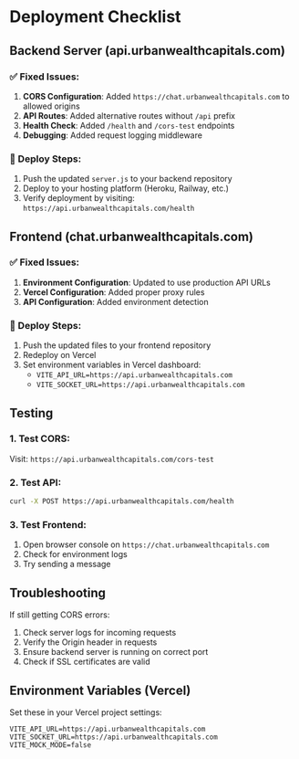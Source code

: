 # Deployment Checklist

## Backend Server (api.urbanwealthcapitals.com)

### ✅ Fixed Issues:
1. **CORS Configuration**: Added `https://chat.urbanwealthcapitals.com` to allowed origins
2. **API Routes**: Added alternative routes without `/api` prefix
3. **Health Check**: Added `/health` and `/cors-test` endpoints
4. **Debugging**: Added request logging middleware

### 🚀 Deploy Steps:
1. Push the updated `server.js` to your backend repository
2. Deploy to your hosting platform (Heroku, Railway, etc.)
3. Verify deployment by visiting: `https://api.urbanwealthcapitals.com/health`

## Frontend (chat.urbanwealthcapitals.com)

### ✅ Fixed Issues:
1. **Environment Configuration**: Updated to use production API URLs
2. **Vercel Configuration**: Added proper proxy rules
3. **API Configuration**: Added environment detection

### 🚀 Deploy Steps:
1. Push the updated files to your frontend repository
2. Redeploy on Vercel
3. Set environment variables in Vercel dashboard:
   - `VITE_API_URL=https://api.urbanwealthcapitals.com`
   - `VITE_SOCKET_URL=https://api.urbanwealthcapitals.com`

## Testing

### 1. Test CORS:
Visit: `https://api.urbanwealthcapitals.com/cors-test`

### 2. Test API:
```bash
curl -X POST https://api.urbanwealthcapitals.com/health
```

### 3. Test Frontend:
1. Open browser console on `https://chat.urbanwealthcapitals.com`
2. Check for environment logs
3. Try sending a message

## Troubleshooting

If still getting CORS errors:
1. Check server logs for incoming requests
2. Verify the Origin header in requests
3. Ensure backend server is running on correct port
4. Check if SSL certificates are valid

## Environment Variables (Vercel)

Set these in your Vercel project settings:
```
VITE_API_URL=https://api.urbanwealthcapitals.com
VITE_SOCKET_URL=https://api.urbanwealthcapitals.com
VITE_MOCK_MODE=false
``` 